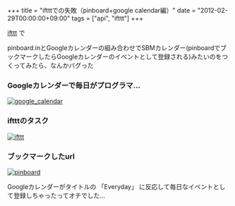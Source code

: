 +++
title = "iftttでの失敗（pinboard+google calendar編）"
date = "2012-02-29T00:00:00+09:00"
tags = ["api", "ifttt"]
+++

[ifttt](http://ifttt.com/recipes/22596/) で

pinboard.inとGoogleカレンダーの組み合わせでSBMカレンダー(pinboardでブックマークしたらGoogleカレンダーのイベントとして登録される)みたいのをつくってみたら、なんかバグった

### Googleカレンダーで毎日がプログラマ&#8230;

[![](/images/2012/02/google_calendar.png "google_calendar")](/images/2012/02/google_calendar.png)

### iftttのタスク

[![](/images/2012/02/ifttt.png "ifttt")](/images/2012/02/ifttt.png)

### ブックマークしたurl

[![](/images/2012/02/pinboard.png "pinboard")](/images/2012/02/pinboard.png)

Googleカレンダーがタイトルの 「Everyday」 に反応して毎日なイベントとして登録しちゃったってオチでした&#8230;